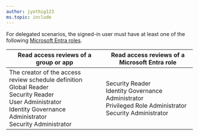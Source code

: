 ```yaml
---
author: jyothig123
ms.topic: include
---
```


For delegated scenarios, the signed-in user must have at least one of the following [Microsoft Entra roles](/azure/active-directory/roles/permissions-reference?toc=%2Fgraph%2Ftoc.json).

|Read access reviews of a group or app  |Read access reviews of a Microsoft Entra role  |
|---------|---------|
|The creator of the access review schedule definition <br/> Global Reader <br/> Security Reader <br/>  User Administrator <br/> Identity Governance Administrator </br> Security Administrator  | Security Reader <br/>  Identity Governance Administrator <br/> Privileged Role Administrator </br> Security Administrator        |
